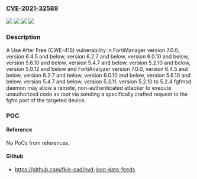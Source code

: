 ### [CVE-2021-32589](https://cve.mitre.org/cgi-bin/cvename.cgi?name=CVE-2021-32589)
![](https://img.shields.io/static/v1?label=Product&message=FortiAnalyzer&color=blue)
![](https://img.shields.io/static/v1?label=Product&message=FortiManager&color=blue)
![](https://img.shields.io/static/v1?label=Version&message=%3D%207.0.0%20&color=brighgreen)
![](https://img.shields.io/static/v1?label=Vulnerability&message=Execute%20unauthorized%20code%20or%20commands&color=brighgreen)

### Description

A Use After Free (CWE-416) vulnerability in FortiManager version 7.0.0, version 6.4.5 and below, version 6.2.7 and below, version 6.0.10 and below, version 5.6.10 and below, version 5.4.7 and below, version 5.2.10 and below, version 5.0.12 and below and FortiAnalyzer version 7.0.0, version 6.4.5 and below, version 6.2.7 and below, version 6.0.10 and below, version 5.6.10 and below, version 5.4.7 and below, version 5.3.11, version 5.2.10 to 5.2.4 fgfmsd daemon may allow a remote, non-authenticated attacker to execute unauthorized code as root via sending a specifically crafted request to the fgfm port of the targeted device.

### POC

#### Reference
No PoCs from references.

#### Github
- https://github.com/fkie-cad/nvd-json-data-feeds

